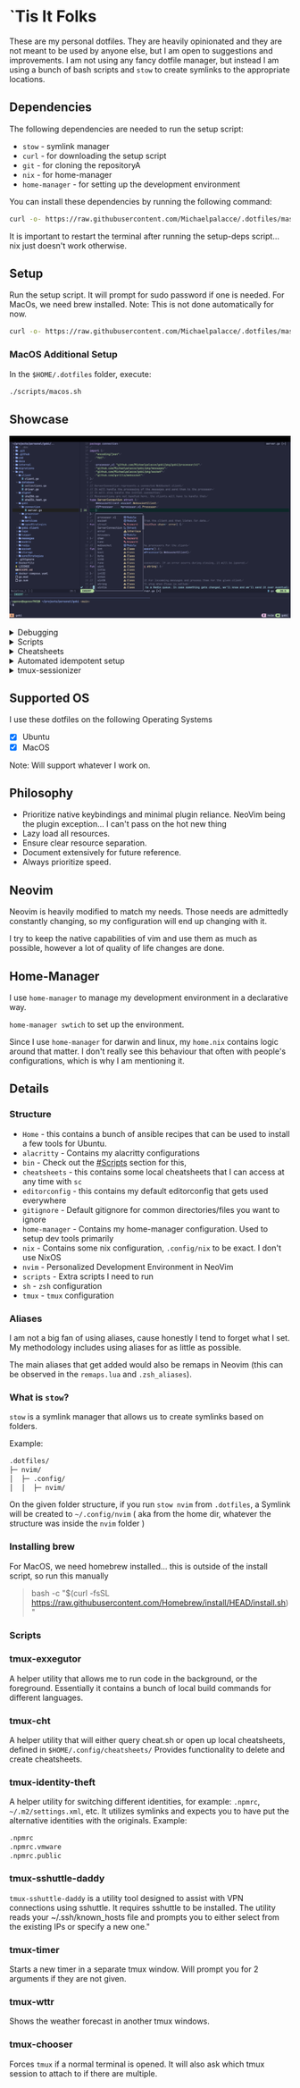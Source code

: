 # `Tis It Folks

These are my personal dotfiles. They are heavily opinionated and they are not meant to be used by anyone else,
but I am open to suggestions and improvements. I am not using any fancy dotfile manager, 
but instead I am using a bunch of bash scripts and `stow` to create symlinks to the appropriate locations.

## Dependencies

The following dependencies are needed to run the setup script:

- `stow` - symlink manager
- `curl` - for downloading the setup script
- `git` - for cloning the repositoryA
- `nix` - for home-manager
- `home-manager` - for setting up the development environment

You can install these dependencies by running the following command:

```bash
curl -o- https://raw.githubusercontent.com/Michaelpalacce/.dotfiles/master/setup-deps.sh | bash
```

It is important to restart the terminal after running the setup-deps script... nix just doesn't work otherwise.

## Setup

Run the setup script. It will prompt for sudo password if one is needed.
For MacOs, we need brew installed. Note: This is not done automatically for now.

```bash
curl -o- https://raw.githubusercontent.com/Michaelpalacce/.dotfiles/master/setup.sh | bash
```

### MacOS Additional Setup

In the `$HOME/.dotfiles` folder, execute:

```bash
./scripts/macos.sh
```

## Showcase

<p align="center">
<img src="images/Layout.png" alt="Layout">
</p>

<details>
    <summary>Debugging</summary>
    <img src="images/Debugging.png"/>
</details>

<details>
    <summary>Scripts</summary>
    <img src="images/Scripts.png"/>
</details>

<details>
    <summary>Cheatsheets</summary>
    <img src="images/cheatsheets.png"/>
</details>

<details>
    <summary>Automated idempotent setup</summary>
    <img src="images/Setup.png"/>
</details>

<details>
    <summary>tmux-sessionizer</summary>
    <img src="images/Sessionizer.png"/>
</details>

## Supported OS

I use these dotfiles on the following Operating Systems

- [x] Ubuntu
- [x] MacOS

Note: Will support whatever I work on.

## Philosophy

- Prioritize native keybindings and minimal plugin reliance. NeoVim being the plugin exception... I can't pass on the hot new thing
- Lazy load all resources.
- Ensure clear resource separation.
- Document extensively for future reference.
- Always prioritize speed.

## Neovim

Neovim is heavily modified to match my needs. Those needs are admittedly constantly changing, so my configuration will end up 
changing with it.

I try to keep the native capabilities of vim and use them as much as possible, however a lot of quality of life changes are done.

## Home-Manager

I use `home-manager` to manage my development environment in a declarative way.

`home-manager swtich` to set up the environment.

Since I use `home-manager` for darwin and linux, my `home.nix` contains logic around that matter. 
I don't really see this behaviour that often with people's configurations, which is why I am mentioning it.

## Details

### Structure

- `Home` - this contains a bunch of ansible recipes that can be used to install a few tools for Ubuntu.
- `alacritty` - Contains my alacritty configurations
- `bin` - Check out the [#Scripts](#scripts) section for this,
- `cheatsheets` - this contains some local cheatsheets that I can access at any time with `sc`
- `editorconfig` - this contains my default editorconfig that gets used everywhere
- `gitignore` - Default gitignore for common directories/files you want to ignore
- `home-manager` - Contains my home-manager configuration. Used to setup dev tools primarily
- `nix` - Contains some nix configuration, `.config/nix` to be exact. I don't use NixOS
- `nvim` - Personalized Development Environment in NeoVim
- `scripts` - Extra scripts I need to run
- `sh` - `zsh` configuration
- `tmux` - `tmux` configuration

### Aliases

I am not a big fan of using aliases, cause honestly I tend to forget what I set. My methodology includes using aliases for as little as possible.

The main aliases that get added would also be remaps in Neovim (this can be observed in the `remaps.lua` and `.zsh_aliases`).

### What is `stow`?

`stow` is a symlink manager that allows us to create symlinks based on folders.

Example:
```ascii
.dotfiles/
├─ nvim/
│  ├─ .config/
│  │  ├─ nvim/

```

On the given folder structure, if you run `stow nvim` from `.dotfiles`, a Symlink will be created to `~/.config/nvim` ( aka from the home dir, whatever the structure was inside the `nvim` folder )

### Installing brew

For MacOS, we need homebrew installed... this is outside of the install script, so run this manually

> bash -c "$(curl -fsSL https://raw.githubusercontent.com/Homebrew/install/HEAD/install.sh)"

### Scripts

### tmux-exxegutor

A helper utility that allows me to run code in the background, or the foreground. 
Essentially it contains a bunch of local build commands for different languages.

### tmux-cht

A helper utility that will either query cheat.sh or open up local cheatsheets, defined in `$HOME/.config/cheatsheets/`
Provides functionality to delete and create cheatsheets.

### tmux-identity-theft

A helper utility for switching different identities, for example: `.npmrc`, `~/.m2/settings.xml`, etc. It utilizes symlinks and expects you to have put the
alternative identities with the originals. Example:

```
.npmrc
.npmrc.vmware
.npmrc.public
```

### tmux-sshuttle-daddy

`tmux-sshuttle-daddy` is a utility tool designed to assist with VPN connections using sshuttle.
It requires sshuttle to be installed. 
The utility reads your ~/.ssh/known_hosts file and prompts you to either select from the existing IPs or specify a new one."

### tmux-timer

Starts a new timer in a separate tmux window. Will prompt you for 2 arguments if they are not given.

### tmux-wttr

Shows the weather forecast in another tmux windows.

### tmux-chooser

Forces `tmux` if a normal terminal is opened. It will also ask which tmux session to attach to if there are multiple.

